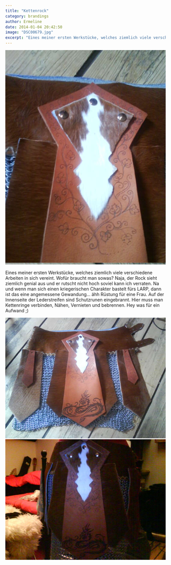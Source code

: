 ```yaml
---
title: "Kettenrock"
category: brandings
author: Ermeline
date: 2014-01-04 20:42:50
image: "DSC00679.jpg"
excerpt: "Eines meiner ersten Werkstücke, welches ziemlich viele verschiedene Arbeiten in sich vereint. "
---
```


![DSC00680](DSC00680.jpg)

Eines meiner ersten Werkstücke, welches ziemlich viele verschiedene Arbeiten in sich vereint. Wofür braucht man sowas? Naja, der Rock sieht ziemlich genial aus und er rutscht nicht hoch soviel kann ich verraten. Na und wenn man sich einen kriegerischen Charakter bastelt fürs LARP, dann ist das eine angemessene Gewandung... ähh Rüstung für eine Frau. Auf der Innenseite der Lederstreifen sind Schutzrunen eingebrannt. Hier muss man Kettenringe verbinden, Nähen, Vernieten und bebrennen. Hey was für ein Aufwand ;)

![DSC00679](DSC00679.jpg)
![DSC00678](DSC00678.jpg)
